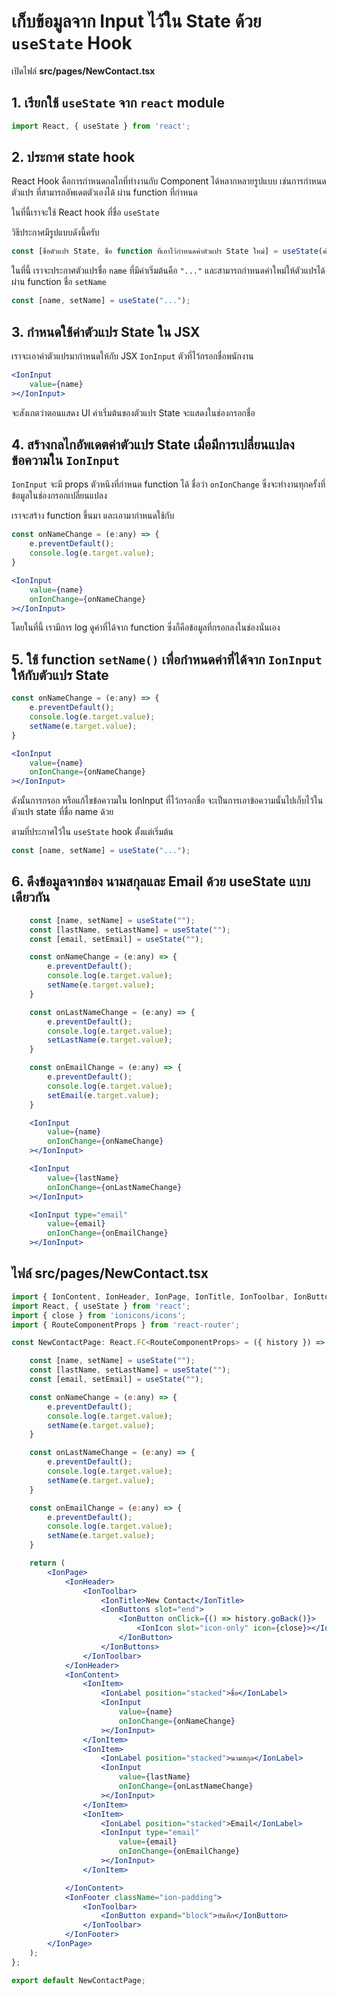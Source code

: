 
# เก็บข้อมูลจาก Input ไว้ใน State ด้วย `useState` Hook

เปิดไฟล์ **src/pages/NewContact.tsx**

## 1. เรียกใช้ `useState` จาก `react` module 

```js
import React, { useState } from 'react';
```

## 2. ประกาศ state hook 

React Hook คือการกำหนดกลไกที่ทำงานกับ Component ได้หลากหลายรูปแบบ เช่นการกำหนดตัวแปร ที่สามารถอัพเดตตัวเองได้ ผ่าน function ที่กำหนด

ในที่นี้เราจะใช้ React hook ที่ชื่อ `useState` 

วิธีประกาศมีรูปแบบดังนี้ครับ

```js
const [ชื่อตัวแปร State, ชื่อ function ที่เอาไว้กำหนดค่าตัวแปร State ใหม่] = useState(ค่าเริ่มต้นของตัวแปร);
```

ในที่นี้ เราจะประกาศตัวแปรชื่อ `name` ที่มีค่าเริ่มต้นคือ `"..."` และสามารถกำหนดค่าใหม่ให้ตัวแปรได้ผ่าน function ชื่อ `setName`

```js
const [name, setName] = useState("...");
```

## 3. กำหนดใช้ค่าตัวแปร State ใน JSX 

เราจะเอาค่าตัวแปรมากำหนดให้กับ JSX `IonInput` ตัวที่ไว้กรอกชื่อพนักงาน

```jsx
<IonInput
    value={name}
></IonInput>
```

จะสังเกตว่าตอนแสดง UI ค่าเริ่มต้นของตัวแปร State จะแสดงในช่องกรอกชื่อ

## 4. สร้างกลไกอัพเดตค่าตัวแปร State เมื่อมีการเปลี่ยนแปลงข้อความใน `IonInput`

`IonInput` จะมี props ตัวหนึงที่กำหนด function ได้ ชื่อว่า `onIonChange` ซึ่งจะทำงานทุกครั้งที่ข้อมูลในช่องกรอกเปลี่ยนแปลง 

เราจะสร้าง function ขึ้นมา และเอามากำหนดใช้กับ 

```jsx
const onNameChange = (e:any) => {
    e.preventDefault();
    console.log(e.target.value);
}

<IonInput
    value={name} 
    onIonChange={onNameChange}
></IonInput>
```

โดยในที่นี้ เรามีการ log ดูค่าที่ได้จาก function ซึ่งก็คือข้อมูลที่กรอกลงในช่องนั่นเอง

## 5. ใช้ function `setName()` เพื่อกำหนดค่าที่ได้จาก `IonInput` ให้กับตัวแปร State

```jsx
const onNameChange = (e:any) => {
    e.preventDefault();
    console.log(e.target.value);
    setName(e.target.value);
}

<IonInput
    value={name} 
    onIonChange={onNameChange}
></IonInput>
```

ดังนั้นการกรอก หรือแก้ไขข้อความใน IonInput ที่ไว้กรอกชื่อ จะเป็นการเอาข้อความนั้นไปเก็บไว้ในตัวแปร state ที่ชื่อ name ด้วย

ตามที่ประกาศไว้ใน `useState` hook ตั้งแต่เริ่มต้น

```js
const [name, setName] = useState("...");
```

## 6. ดึงข้อมูลจากช่อง นามสกุลและ Email ด้วย useState แบบเดียวกัน 

```jsx
    const [name, setName] = useState("");
    const [lastName, setLastName] = useState("");
    const [email, setEmail] = useState("");

    const onNameChange = (e:any) => {
        e.preventDefault();
        console.log(e.target.value);
        setName(e.target.value);
    }

    const onLastNameChange = (e:any) => {
        e.preventDefault();
        console.log(e.target.value);
        setLastName(e.target.value);
    }

    const onEmailChange = (e:any) => {
        e.preventDefault();
        console.log(e.target.value);
        setEmail(e.target.value);
    }

    <IonInput
        value={name} 
        onIonChange={onNameChange}
    ></IonInput>

    <IonInput
        value={lastName} 
        onIonChange={onLastNameChange}
    ></IonInput>

    <IonInput type="email"
        value={email} 
        onIonChange={onEmailChange}
    ></IonInput>

```


## ไฟล์ **src/pages/NewContact.tsx**

```jsx
import { IonContent, IonHeader, IonPage, IonTitle, IonToolbar, IonButtons, IonButton, IonIcon, IonItem, IonLabel, IonInput, IonFooter } from '@ionic/react';
import React, { useState } from 'react';
import { close } from 'ionicons/icons';
import { RouteComponentProps } from 'react-router';

const NewContactPage: React.FC<RouteComponentProps> = ({ history }) => {

    const [name, setName] = useState("");
    const [lastName, setLastName] = useState("");
    const [email, setEmail] = useState("");

    const onNameChange = (e:any) => {
        e.preventDefault();
        console.log(e.target.value);
        setName(e.target.value);
    }

    const onLastNameChange = (e:any) => {
        e.preventDefault();
        console.log(e.target.value);
        setName(e.target.value);
    }

    const onEmailChange = (e:any) => {
        e.preventDefault();
        console.log(e.target.value);
        setName(e.target.value);
    }

    return (
        <IonPage>
            <IonHeader>
                <IonToolbar>
                    <IonTitle>New Contact</IonTitle>
                    <IonButtons slot="end">
                        <IonButton onClick={() => history.goBack()}>
                            <IonIcon slot="icon-only" icon={close}></IonIcon>
                        </IonButton>
                    </IonButtons>
                </IonToolbar>
            </IonHeader>
            <IonContent>
                <IonItem>
                    <IonLabel position="stacked">ชื่อ</IonLabel>
                    <IonInput 
                        value={name} 
                        onIonChange={onNameChange}
                    ></IonInput>
                </IonItem>
                <IonItem>
                    <IonLabel position="stacked">นามสกุล</IonLabel>
                    <IonInput
                        value={lastName} 
                        onIonChange={onLastNameChange}
                    ></IonInput>
                </IonItem>
                <IonItem>
                    <IonLabel position="stacked">Email</IonLabel>
                    <IonInput type="email"
                        value={email} 
                        onIonChange={onEmailChange}
                    ></IonInput>
                </IonItem>

            </IonContent>
            <IonFooter className="ion-padding">
                <IonToolbar>
                    <IonButton expand="block">บันทึก</IonButton>
                </IonToolbar>
            </IonFooter>
        </IonPage>
    );
};

export default NewContactPage;
```